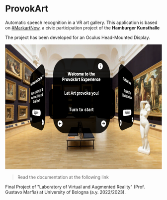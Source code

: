 # ProvokArt

Automatic speech recognition in a VR art gallery. This application is based on [#MarkartNow](https://www.hamburger-kunsthalle.de/makartnow), a civic participation project of the **Hamburger Kunsthalle**  

The project has been developed for an Oculus Head-Mounted Display.
<p align="center">
<img src="https://github.com/ManueleVeggi/provokart_vr/blob/d52dbbf02e54dc24501e9912135cc8981c67b257/OpeningScreenshot.png" style="height:25rem">
</p>

> Read the documentation at the following link

Final Project of "Laboratory of Virtual and Augmented Reality" (Prof. Gustavo Marfia) at University of Bologna (a.y. 2022/2023). 